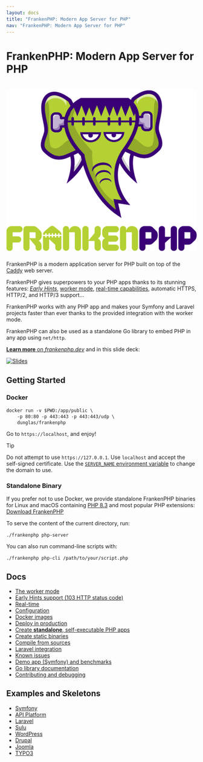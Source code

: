 ```yaml
---
layout: docs
title: "FrankenPHP: Modern App Server for PHP"
nav: "FrankenPHP: Modern App Server for PHP"
---
```

# FrankenPHP: Modern App Server for PHP

<h1 align="center"><a href="https://frankenphp.dev"><img src="https://raw.githubusercontent.com/dunglas/frankenphp/main/frankenphp.png" alt="FrankenPHP" width="600"></a></h1>

FrankenPHP is a modern application server for PHP built on top of the [Caddy](https://caddyserver.com/) web server.

FrankenPHP gives superpowers to your PHP apps thanks to its stunning features: [*Early Hints*](/docs/early-hints/), [worker mode](/docs/worker/), [real-time capabilities](/docs/mercure/), automatic HTTPS, HTTP/2, and HTTP/3 support...

FrankenPHP works with any PHP app and makes your Symfony and Laravel projects faster than ever thanks to the provided integration with the worker mode.

FrankenPHP can also be used as a standalone Go library to embed PHP in any app using `net/http`.

[**Learn more** on *frankenphp.dev*]() and in this slide deck:

<a href="https://dunglas.dev/2022/10/frankenphp-the-modern-php-app-server-written-in-go/"><img src="https://dunglas.dev/wp-content/uploads/2022/10/frankenphp.png" alt="Slides" width="600"></a>

## Getting Started

### Docker

```console
docker run -v $PWD:/app/public \
    -p 80:80 -p 443:443 -p 443:443/udp \
    dunglas/frankenphp
```

Go to `https://localhost`, and enjoy!

> [!TIP]
>
> Do not attempt to use `https://127.0.0.1`. Use `localhost` and accept the self-signed certificate.
> Use the [`SERVER_NAME` environment variable](/docs/config#environment-variables/) to change the domain to use.

### Standalone Binary

If you prefer not to use Docker, we provide standalone FrankenPHP binaries for Linux and macOS
containing [PHP 8.3](https://www.php.net/releases/8.3/en.php) and most popular PHP extensions: [Download FrankenPHP](https://github.com/dunglas/frankenphp/releases)

To serve the content of the current directory, run:

```console
./frankenphp php-server
```

You can also run command-line scripts with:

```console
./frankenphp php-cli /path/to/your/script.php
```

## Docs

* [The worker mode](/docs/worker/)
* [Early Hints support (103 HTTP status code)](/docs/early-hints/)
* [Real-time](/docs/mercure/)
* [Configuration](/docs/config/)
* [Docker images](/docs/docker/)
* [Deploy in production](/docs/production/)
* [Create **standalone**, self-executable PHP apps](/docs/embed/)
* [Create static binaries](/docs/static/)
* [Compile from sources](/docs/compile/)
* [Laravel integration](/docs/laravel/)
* [Known issues](/docs/known-issues/)
* [Demo app (Symfony) and benchmarks](https://github.com/dunglas/frankenphp-demo)
* [Go library documentation](https://pkg.go.dev/github.com/dunglas/frankenphp)
* [Contributing and debugging](/docs/contributing/)

## Examples and Skeletons

* [Symfony](https://github.com/dunglas/symfony-docker)
* [API Platform](https://api-platform.com/docs/distribution/)
* [Laravel](/docs/laravel/)
* [Sulu](https://sulu.io/blog/running-sulu-with-frankenphp)
* [WordPress](https://github.com/dunglas/frankenphp-wordpress)
* [Drupal](https://github.com/dunglas/frankenphp-drupal)
* [Joomla](https://github.com/alexandreelise/frankenphp-joomla)
* [TYPO3](https://github.com/ochorocho/franken-typo3)
